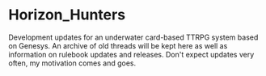 # Horizon_Hunters
Development updates for an underwater card-based TTRPG system based on Genesys. An archive of old threads will be kept here as well as information on rulebook updates and releases. Don't expect updates very often, my motivation comes and goes.
